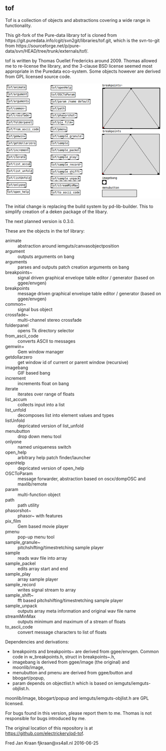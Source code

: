 <h2>tof</h2>

<p>Tof is a collection of objects and abstractions covering a wide range in functionality.</p>

<p>This git-fork of the Pure-data library tof is cloned from https://git.puredata.info/cgit/svn2git/libraries/tof.git, 
 which is the svn-to-git from https://sourceforge.net/p/pure-data/svn/HEAD/tree/trunk/externals/tof/.</p>

<p>tof is written by Thomas Ouellet Fredericks around 2009. Thomas allowed me to re-license the library, and the 
 3-clause BSD license seemed most appropriate in the Puredata eco-system. Some objects however are derived from 
 GPL licensed source code.</p>
 
<p align="center"><img src="all_tof.png" alt="patch with all tof objects and abstractions">

<p>The initial change is replacing the build system by pd-lib-builder. This to simplify creation of a deken package of the libary.</p>

<p>The next planned version is 0.3.0.</p>

<p>These are the objects in the tof library:
<dl>
<dt>animate</dt>      <dd>abstraction around iemguts/canvasobjectposition</dd>
<dt>argument</dt>     <dd>outputs arguments on bang</dd>
<dt>arguments</dt>    <dd>parses and outputs patch creation arguments on bang</dd>
<dt>breakpoints~</dt> <dd>signal driven graphical envelope table editor / generator (based on ggee/envgen)</dd>
<dt>breakpoints</dt>  <dd>message driven graphical envelope table editor / generator (based on ggee/envgen)</dd>
<dt>common~</dt>      <dd>signal bus object</dd>
<dt>crossfade~</dt>   <dd>multi-channel stereo crossfade</dd>
<dt>folderpanel</dt>  <dd>opens Tk directory selector</dd>
<dt>from_ascii_code</dt> <dd>converts ASCII to messages</dd>
<dt>gemwin+</dt>      <dd>Gem window manager </dd>
<dt>getdollarzero</dt> <dd>get window id of current or parent window (recursive)</dd>
<dt>imagebang</dt>    <dd>GIF based bang</dd>
<dt>increment</dt>    <dd>increments float on bang</dd>
<dt>iterate</dt>      <dd>iterates over range of floats</dd>
<dt>list_accum</dt>   <dd>collects input into a list</dd>
<dt>list_unfold</dt>  <dd>decomposes list into element values and types</dd>
<dt>listUnfold</dt>   <dd>depricated version of list_unfold</dd>
<dt>menubutton</dt>   <dd>drop down menu tool</dd>
<dt>onlyone</dt>      <dd>named uniqueness switch</dd>
<dt>open_help</dt>    <dd>arbitrary help patch finder/launcher</dd>
<dt>openHelp</dt>     <dd>depricated version of open_help</dd>
<dt>OSCToParam</dt>   <dd>message forwarder, abstraction based on oscx/dompOSC and maxlib/remote</dd>
<dt>param</dt>        <dd>multi-function object</dd>
<dt>path</dt>         <dd>path utility</dd>
<dt>phasorshot~</dt>  <dd>phasor~ with features</dd>
<dt>pix_film</dt>     <dd>Gem based movie player</dd>
<dt>pmenu</dt>        <dd>pop-up menu tool</dd>
<dt>sample_granule~</dt> <dd>pitchshifting/timestretching sample player</dd>
<dt>sample</dt>       <dd>reads wav file into array</dd>
<dt>sample_packel</dt> <dd>edits array start and end</dd>
<dt>sample_play</dt>  <dd>array sample player</dd>
<dt>sample_record</dt> <dd>writes signal stream to array</dd>
<dt>sample_shift~</dt> <dd>fft based pitchshifting/timestretching sample player</dd>
<dt>sample_unpack</dt> <dd>outputs array meta information and original wav file name</dd>
<dt>streamMinMax</dt> <dd>outputs minimum and maximum of a stream of floats</dd>
<dt>to_ascii_code</dt> <dd>convert message characters to list of floats</dd>
</dl></p>

<p>Dependencies and derivations:
<ul>
 <li>breakpoints and breakpoints~ are derived from ggee/envgen. Common code in w_breakpoints.h, struct in breakpoints~.h,</li>
 <li>imagebang is derived from ggee/image (the original) and moonlib/image,</li>
 <li>menubutton and pmenu are derived from ggee/button and bbogart/popup,</li>
 <li>param depends on objectlist.h which is based on iemguts/iemguts-objlist.h.</li>
</ul></p>

<p>moonlib/image, bbogart/popup and iemguts/iemguts-objlist.h are GPL licensed.</p>

<p>For bugs found in this version, please report them to me. Thomas is not responsible for bugs introduced by me.</p>

<p>The original location of this repository is at <a href="https://github.com/electrickery/pd-tof">
 https://github.com/electrickery/pd-tof</a>.

<p>Fred Jan Kraan fjkraan@xs4all.nl 2016-06-25</p>
